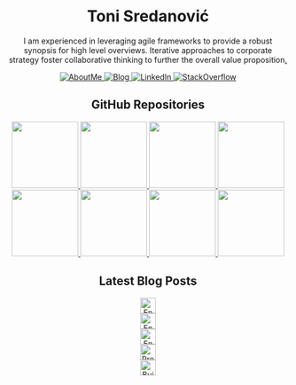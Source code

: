 <p>
  <h1 align="center">Toni Sredanović</h1>
</p>

<p align="center">
  I am experienced in leveraging agile frameworks to provide a robust synopsis for high level overviews. Iterative approaches to corporate strategy foster collaborative thinking to further the overall value proposition<a href="https://www.youtube.com/watch?v=MeaAh5Sbg5o">.</a>
</p>

<!-- Badges - https://shields.io/ -->
<!-- For icons use: https://simpleicons.org/, https://github.com/simple-icons/simple-icons/blob/develop/slugs.md -->
<p align="center">
  <!-- About Me badge -->
  <!-- Possible logos: actigraph, aiqfome -->
  <a href="https://tsredanovic.github.io/">
    <img src="https://img.shields.io/badge/-About Me-black?style=for-the-badge&logoColor=white&logo=aiqfome" alt="AboutMe"/>
  </a>
  <!-- Blog badge -->
  <!-- Possible logos: bloglovin, readthedocs -->
  <a href="https://tsredanovic.github.io/blog/">
    <img src="https://img.shields.io/badge/-Blog-black?style=for-the-badge&logoColor=white&logo=readthedocs" alt="Blog"/>
  </a>
  <!-- LinkedIn badge -->
  <a href="https://www.linkedin.com/in/tsredanovic/">
    <img src="https://img.shields.io/badge/-LinkedIn-black?style=for-the-badge&logoColor=white&logo=linkedin" alt="LinkedIn"/>
  </a>
  <!-- StackOverflow badge -->
  <a href="https://stackoverflow.com/users/6182497/toni-sredanovi%c4%87">
    <img src="https://img.shields.io/badge/-StackOverflow-black?style=for-the-badge&logoColor=white&logo=stackoverflow" alt="StackOverflow"/>
  </a>
</p>


<!-- Pins - https://github.com/anuraghazra/github-readme-stats -->
<p>
  <h2 align="center">GitHub Repositories</h2>
</p>

<p align="center">
  <!-- checkip pin -->
  <a href="https://github.com/tsredanovic/checkip">
    <img height="120" src="https://github-readme-stats.vercel.app/api/pin/?username=tsredanovic&repo=checkip&title_color=000000&text_color=000000&icon_color=000000&border_color=000000&bg_color=ffffff" />
  </a>
  <!-- dynamicflare pin -->
  <a href="https://github.com/tsredanovic/dynamicflare">
    <img height="120" src="https://github-readme-stats.vercel.app/api/pin/?username=tsredanovic&repo=dynamicflare&title_color=000000&text_color=000000&icon_color=000000&border_color=000000&bg_color=ffffff" />
  </a>
  <!-- ear-drops pin -->
  <a href="https://github.com/tsredanovic/ear-drops">
    <img height="120" src="https://github-readme-stats.vercel.app/api/pin/?username=tsredanovic&repo=ear-drops&title_color=000000&text_color=000000&icon_color=000000&border_color=000000&bg_color=ffffff" />
  </a>
  <!-- emby-webhooks pin -->
  <a href="https://github.com/tsredanovic/emby-webhooks">
    <img height="120" src="https://github-readme-stats.vercel.app/api/pin/?username=tsredanovic&repo=emby-webhooks&title_color=000000&text_color=000000&icon_color=000000&border_color=000000&bg_color=ffffff" />
  </a>
    <!-- alfred pin -->
  <a href="https://github.com/tsredanovic/alfred">
    <img height="120" src="https://github-readme-stats.vercel.app/api/pin/?username=tsredanovic&repo=alfred&title_color=000000&text_color=000000&icon_color=000000&border_color=000000&bg_color=ffffff" />
  </a>
  <!-- zplgrf pin -->
  <a href="https://github.com/tsredanovic/zplgrf">
    <img height="120" src="https://github-readme-stats.vercel.app/api/pin/?username=tsredanovic&repo=zplgrf&title_color=000000&text_color=000000&icon_color=000000&border_color=000000&bg_color=ffffff" />
  </a>
  <!-- camko pin -->
  <a href="https://github.com/tsredanovic/camko">
    <img height="120" src="https://github-readme-stats.vercel.app/api/pin/?username=tsredanovic&repo=camko&title_color=000000&text_color=000000&icon_color=000000&border_color=000000&bg_color=ffffff" />
  </a>
  <!-- advent-of-code pin -->
  <a href="https://github.com/tsredanovic/advent-of-code">
    <img height="120" src="https://github-readme-stats.vercel.app/api/pin/?username=tsredanovic&repo=advent-of-code&title_color=000000&text_color=000000&icon_color=000000&border_color=000000&bg_color=ffffff" />
  </a>
</p>


<!-- Blog Posts - https://github.com/gautamkrishnar/blog-post-workflow -->
<p>
  <h2 align="center">Latest Blog Posts</h2>
</p>

<p align="center">
<!-- BLOG-POST-LIST:START --><a href="http://tsredanovic.github.io/blog/encrypted-volumes-part-3-automatic-mounting/"><img height="28" src="https://img.shields.io/badge/February 6, 2024-Encrypted volumes part 3 / Automatic mounting-black?style=for-the-badge&labelColor=white" alt="Encrypted volumes part 3 / Automatic mounting"/></a><br>
<a href="http://tsredanovic.github.io/blog/encrypted-volumes-part-2-luks/"><img height="28" src="https://img.shields.io/badge/January 12, 2024-Encrypted volumes part 2 / LUKS-black?style=for-the-badge&labelColor=white" alt="Encrypted volumes part 2 / LUKS"/></a><br>
<a href="http://tsredanovic.github.io/blog/encrypted-volumes-part-1-lvm/"><img height="28" src="https://img.shields.io/badge/January 11, 2024-Encrypted volumes part 1 / LVM-black?style=for-the-badge&labelColor=white" alt="Encrypted volumes part 1 / LVM"/></a><br>
<a href="http://tsredanovic.github.io/blog/project-showcase-emby-webhooks/"><img height="28" src="https://img.shields.io/badge/October 28, 2021-Project Showcase / Emby Webhooks-black?style=for-the-badge&labelColor=white" alt="Project Showcase / Emby Webhooks"/></a><br>
<a href="http://tsredanovic.github.io/blog/build-aseprite-from-source-on-linux/"><img height="28" src="https://img.shields.io/badge/September 23, 2021-Build Aseprite from source on Linux-black?style=for-the-badge&labelColor=white" alt="Build Aseprite from source on Linux"/></a><br>
<!-- BLOG-POST-LIST:END -->
</p>
